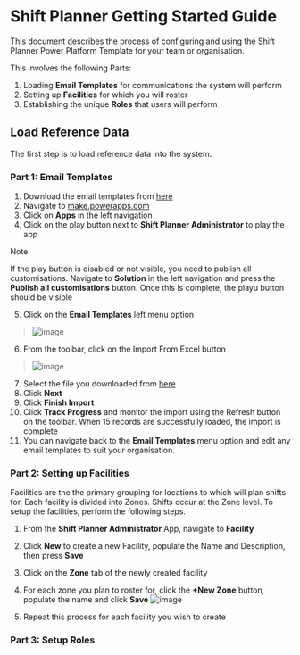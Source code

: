 # Shift Planner Getting Started Guide
This document describes the process of configuring and using the Shift Planner Power Platform Template for your team or organisation.

This involves the following Parts:
1. Loading **Email Templates** for communications the system will perform
2. Setting up **Facilities** for which you will roster
3. Establishing the unique **Roles** that users will perform

## Load Reference Data
The first step is to load reference data into the system. 

### Part 1: Email Templates
1. Download the email templates from [here](Default-Email-Templates.xlsx)
2. Navigate to [make.powerapps.com](https://make.powerapps.com/)
3. Click on **Apps** in the left navigation
4. Click on the play button next to **Shift Planner Administrator** to play the app
> [!NOTE]
> If the play button is disabled or not visible, you need to publish all customisations. Navigate to **Solution** in the left navigation and press the **Publish all customisations** button. Once this is complete, the playu button should be visible
5. Click on the **Email Templates** left menu option
> ![image](https://github.com/user-attachments/assets/4a32de37-8a8d-47a3-bca8-ecf7a37fc1c6)
6. From the toolbar, click on the Import From Excel button
> ![image](https://github.com/user-attachments/assets/71df4b4e-e22e-4f2e-8a70-1a6f8baabab2)
7. Select the file you downloaded from [here](Default-Email-Templates.xlsx)
8. Click **Next**
9. Click **Finish Import**
10. Click **Track Progress** and monitor the import using the Refresh button on the toolbar. When 15 records are successfully loaded, the import is complete
11. You can navigate back to the **Email Templates** menu option and edit any email templates to suit your organisation.

### Part 2: Setting up Facilities
Facilities are the the primary grouping for locations to which will plan shifts for. Each facility is divided into Zones. Shifts occur at the Zone level. To setup the facilities, perform the following steps.

1. From the **Shift Planner Administrator** App, navigate to **Facility**
2. Click **New** to create a new Facility, populate the Name and Description, then press **Save**
3. Click on the **Zone** tab of the newly created facility
4. For each zone you plan to roster for, click the  **+New Zone** button, populate the name and click **Save**
![image](https://github.com/user-attachments/assets/65376b2a-426d-4793-a0be-477a712b9a39)

5. Repeat this process for each facility you wish to create

### Part 3: Setup Roles

